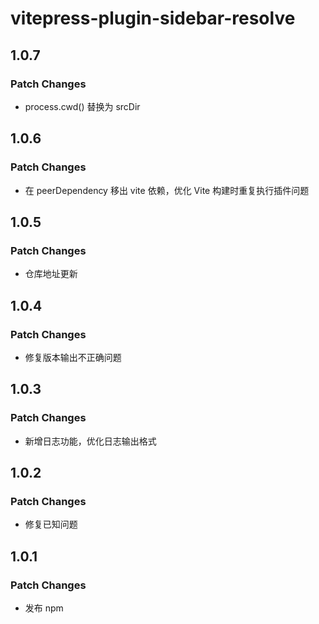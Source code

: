 # vitepress-plugin-sidebar-resolve

## 1.0.7

### Patch Changes

- process.cwd() 替换为 srcDir

## 1.0.6

### Patch Changes

- 在 peerDependency 移出 vite 依赖，优化 Vite 构建时重复执行插件问题

## 1.0.5

### Patch Changes

- 仓库地址更新

## 1.0.4

### Patch Changes

- 修复版本输出不正确问题

## 1.0.3

### Patch Changes

- 新增日志功能，优化日志输出格式

## 1.0.2

### Patch Changes

- 修复已知问题

## 1.0.1

### Patch Changes

- 发布 npm

